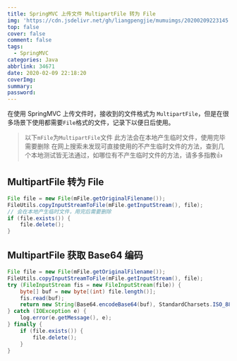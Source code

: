 ```yaml
---
title: SpringMVC 上传文件 MultipartFile 转为 File
img: 'https://cdn.jsdelivr.net/gh/liangpengjie/mumuimgs/20200209223145.png'
top: false
cover: false
comment: false
tags:
  - SpringMVC
categories: Java
abbrlink: 34671
date: 2020-02-09 22:18:20
coverImg:
summary:
password:
---
```



在使用 SpringMVC 上传文件时，接收到的文件格式为 `MultipartFile`，但是在很多场景下使用都需要`File`格式的文件，记录下以便日后使用。

> 以下`mFile`为`MultipartFile`文件
> 此方法会在本地产生临时文件，使用完毕需要删除
> 在网上搜索未发现可直接使用的不产生临时文件的方法，查到几个本地测试皆无法通过，如哪位有不产生临时文件的方法，请多多指教👍

## MultipartFile 转为 File
```java
File file = new File(mFile.getOriginalFilename());
FileUtils.copyInputStreamToFile(mFile.getInputStream(), file);
// 会在本地产生临时文件，用完后需要删除
if (file.exists()) {
    file.delete();
}
```

## MultipartFile 获取 Base64 编码
```java
File file = new File(mFile.getOriginalFilename());
FileUtils.copyInputStreamToFile(mFile.getInputStream(), file);
try (FileInputStream fis = new FileInputStream(file)) {
    byte[] buf = new byte[(int) file.length()];
    fis.read(buf);
    return new String(Base64.encodeBase64(buf), StandardCharsets.ISO_8859_1);
} catch (IOException e) {
    log.error(e.getMessage(), e);
} finally {
    if (file.exists()) {
        file.delete();
    }
}
```
